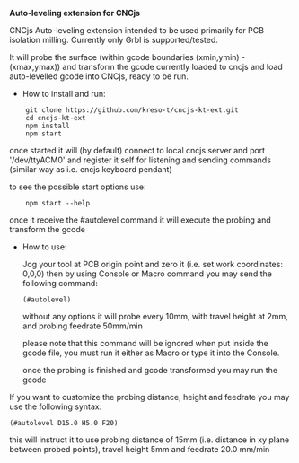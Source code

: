 **Auto-leveling extension for CNCjs**

CNCjs Auto-leveling extension intended to be used primarily for PCB isolation milling. Currently only Grbl is supported/tested.

It will probe the surface (within gcode boundaries (xmin,ymin) - (xmax,ymax)) and transform the gcode currently loaded to cncjs and load auto-levelled gcode into CNCjs, ready to be run.

* How to install and run:
```
    git clone https://github.com/kreso-t/cncjs-kt-ext.git
    cd cncjs-kt-ext
    npm install
    npm start
```

once started it will (by default) connect to local cncjs server and port '/dev/ttyACM0' and register it self for listening and sending commands (similar way as i.e. cncjs keyboard pendant)

to see the possible start options use:
```
    npm start --help
```

once it receive the #autolevel command it will execute the probing and transform the gcode

* How to use:
    
    Jog your tool at PCB origin point and zero it (i.e. set work coordinates: 0,0,0)
    then by using Console or Macro command you may send the following command:
    ```
    (#autolevel)
    ```
    without any options it will probe every 10mm, with travel height at 2mm, and probing feedrate 50mm/min
    
    please note that this command will be ignored when put inside the gcode file, you must run it  either as Macro or type it into the Console.

    once the probing is finished and gcode transformed you may run the gcode

If you want to customize the probing distance, height and feedrate you may use the following syntax:
```
(#autolevel D15.0 H5.0 F20)
```
this will instruct it to use probing distance of 15mm (i.e. distance in xy plane between probed points), travel height 5mm and feedrate 20.0 mm/min






